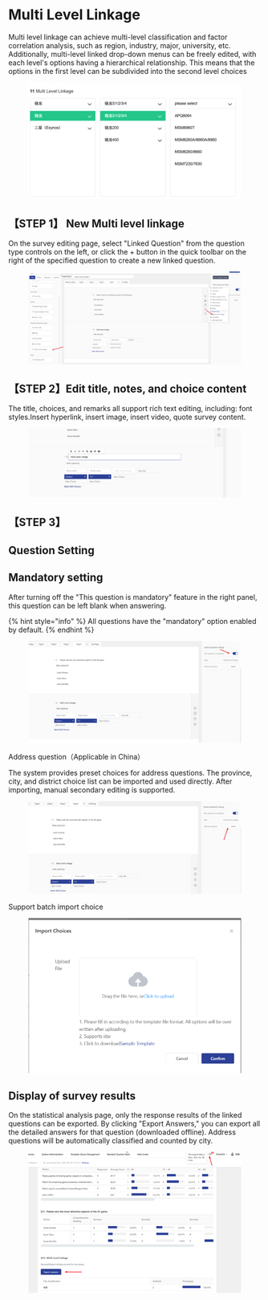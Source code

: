 # Multi Level Linkage

Multi level linkage can achieve multi-level classification and factor correlation analysis, such as region, industry, major, university, etc. Additionally, multi-level linked drop-down menus can be freely edited, with each level's options having a hierarchical relationship. This means that the options in the first level can be subdivided into the second level choices

<figure><img src="../../.gitbook/assets/image (1) (1) (1) (1) (1) (1) (1) (1) (1) (1) (1) (1) (1) (1) (1).png" alt=""><figcaption></figcaption></figure>





## 【STEP 1】 New Multi level linkage

On the survey editing page, select "Linked Question" from the question type controls on the left, or click the + button in the quick toolbar on the right of the specified question to create a new linked question.

<figure><img src="../../.gitbook/assets/image (2) (1) (1) (1) (1) (1) (1) (1) (1) (1) (1) (1) (1) (1).png" alt=""><figcaption></figcaption></figure>

## 【STEP 2】Edit title, notes, and choice content

The title, choices, and remarks all support rich text editing, including: font styles.Insert hyperlink, insert image, insert video, quote survey content.

<figure><img src="../../.gitbook/assets/image (3) (1) (1) (1) (1) (1) (1) (1) (1) (1) (1).png" alt=""><figcaption></figcaption></figure>

## 【STEP 3】

## Question Setting&#x20;

## Mandatory setting

&#x20;After turning off the "This question is mandatory" feature in the right panel, this question can be left blank when answering.

{% hint style="info" %}
All questions have the "mandatory" option enabled by default.
{% endhint %}

<figure><img src="../../.gitbook/assets/image (1) (1) (1) (1) (1) (1) (1) (1) (1) (1) (1) (1) (1) (1) (1) (1).png" alt=""><figcaption></figcaption></figure>

Address question（Applicable in China）

&#x20;The system provides preset choices for address questions. The province, city, and district choice list can be imported and used directly. After importing, manual secondary editing is supported.

<figure><img src="../../.gitbook/assets/image (2) (1) (1) (1) (1) (1) (1) (1) (1) (1) (1) (1) (1) (1) (1).png" alt=""><figcaption></figcaption></figure>

Support batch import choice

<figure><img src="../../.gitbook/assets/image (4) (1) (1) (1) (1) (1) (1) (1) (1) (1) (1).png" alt=""><figcaption></figcaption></figure>

## Display of survey results

&#x20;On the statistical analysis page, only the response results of the linked questions can be exported. By clicking "Export Answers," you can export all the detailed answers for that question (downloaded offline). Address questions will be automatically classified and counted by city.

<figure><img src="../../.gitbook/assets/image (975).png" alt=""><figcaption></figcaption></figure>

